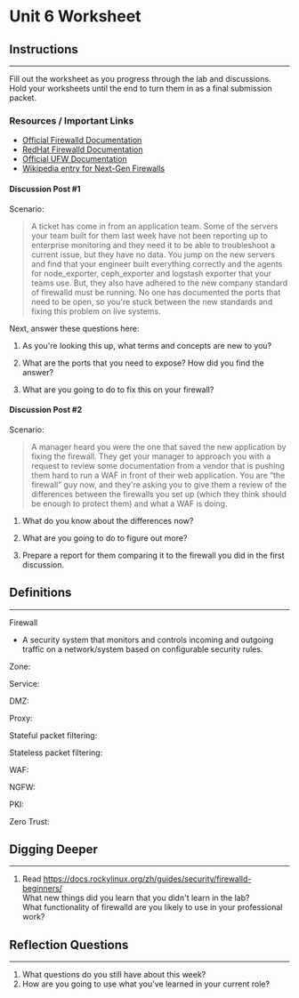 # Unit 6 Worksheet

## Instructions

---

Fill out the worksheet as you progress through the lab and discussions.
Hold your worksheets until the end to turn them in as a final submission packet.

### Resources / Important Links

- [Official Firewalld Documentation](https://firewalld.org/documentation/)
- [RedHat Firewalld Documentation](https://docs.redhat.com/en/documentation/red_hat_enterprise_linux/9/html/configuring_firewalls_and_packet_filters/using-and-configuring-firewalld_firewall-packet-filters)
- [Official UFW Documentation](https://help.ubuntu.com/community/UFW)
- [Wikipedia entry for Next-Gen Firewalls](https://en.wikipedia.org/wiki/Next-generation_firewall)

#### Discussion Post #1

Scenario:
> A ticket has come in from an application team. Some of the servers your team built for them last week
> have not been reporting up to enterprise monitoring and they need it to be able to troubleshoot a current
> issue, but they have no data. You jump on the new servers and find that your engineer built everything
> correctly and the agents for node_exporter, ceph_exporter and logstash exporter that your teams use. But,
> they also have adhered to the new company standard of firewalld must be running. No one has documented the
> ports that need to be open, so you're stuck between the new standards and fixing this problem on live systems.

Next, answer these questions here:

1. As you're looking this up, what terms and concepts are new to you?

2. What are the ports that you need to expose? How did you find the answer?

3. What are you going to do to fix this on your firewall?

#### Discussion Post #2

Scenario:
> A manager heard you were the one that saved the new application by fixing the firewall. They get your manager
> to approach you with a request to review some documentation from a vendor that is pushing them hard to run a
> WAF in front of their web application. You are “the firewall” guy now, and they're asking you to give them a
> review of the differences between the firewalls you set up (which they think should be enough to protect them)
> and what a WAF is doing.

1. What do you know about the differences now?

2. What are you going to do to figure out more?

3. Prepare a report for them comparing it to the firewall you did in the first discussion.

## Definitions

---

Firewall  
 - A security system that monitors and controls incoming and outgoing traffic on a network/system based on configurable security rules.

Zone:

Service:

DMZ:

Proxy:

Stateful packet filtering:

Stateless packet filtering:

WAF:

NGFW:

PKI: 

Zero Trust: 



## Digging Deeper

---

1. Read <https://docs.rockylinux.org/zh/guides/security/firewalld-beginners/>  
   What new things did you learn that you didn't learn in the lab?  
   What functionality of firewalld are you likely to use in your professional work?

## Reflection Questions

---

1. What questions do you still have about this week?
2. How are you going to use what you've learned in your current role?
